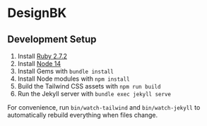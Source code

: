 # DesignBK

## Development Setup

1. Install [Ruby 2.7.2](https://www.ruby-lang.org/en/downloads/)
2. Install [Node 14](https://nodejs.org/en/download/)
3. Install Gems with `bundle install`
4. Install Node modules with `npm install`
5. Build the Tailwind CSS assets with `npm run build`
6. Run the Jekyll server with `bundle exec jekyll serve`

For convenience, run `bin/watch-tailwind` and `bin/watch-jekyll` to automatically rebuild everything when files change.
